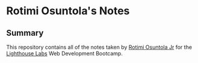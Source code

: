 # Rotimi Osuntola's Notes
## Summary 

This repository contains all of the notes taken by [Rotimi Osuntola Jr](https://github.com/osuntol) for the [Lighthouse Labs](https://www.lighthouselabs.ca/) Web Development Bootcamp.